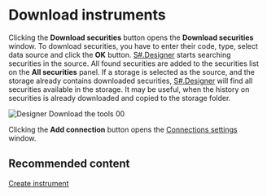 # Download instruments

Clicking the **Download securities** button opens the **Download securities** window. To download securities, you have to enter their code, type, select data source and click the **OK** button. [S\#.Designer](Designer.md) starts searching securities in the source. All found securities are added to the securities list on the **All securities** panel. If a storage is selected as the source, and the storage already contains downloaded securities, [S\#.Designer](Designer.md) will find all securities available in the storage. It may be useful, when the history on securities is already downloaded and copied to the storage folder.

![Designer Download the tools 00](~/images/Designer_Download_instruments_00.png)

Clicking the **Add connection** button opens the [Connections settings](Designer_Connection_settings.md) window.

## Recommended content

[Create instrument](Designer_Creation_tool.md)
